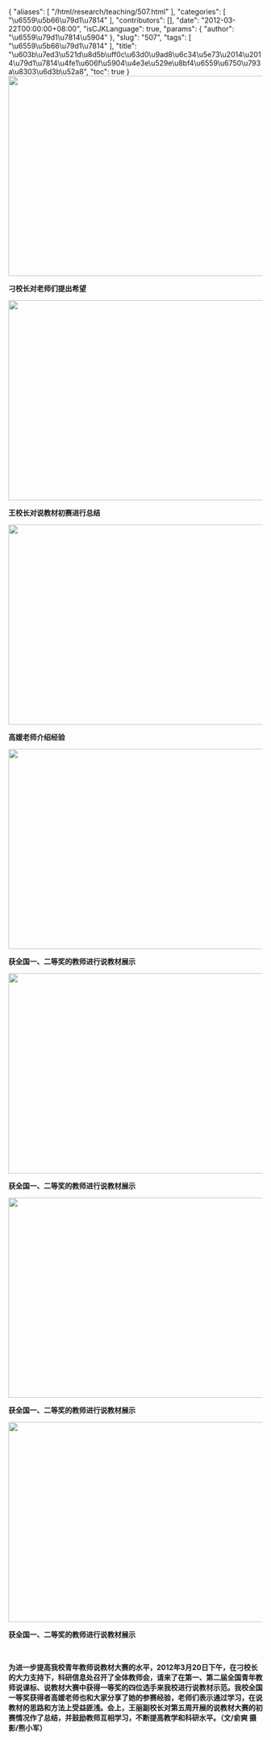 {
    "aliases": [
        "/html/research/teaching/507.html"
    ],
    "categories": [
        "\u6559\u5b66\u79d1\u7814"
    ],
    "contributors": [],
    "date": "2012-03-22T00:00:00+08:00",
    "isCJKLanguage": true,
    "params": {
        "author": "\u6559\u79d1\u7814\u5904"
    },
    "slug": "507",
    "tags": [
        "\u6559\u5b66\u79d1\u7814"
    ],
    "title": "\u603b\u7ed3\u521d\u8d5b\uff0c\u63d0\u9ad8\u6c34\u5e73\u2014\u2014\u79d1\u7814\u4fe1\u606f\u5904\u4e3e\u529e\u8bf4\u6559\u6750\u793a\u8303\u6d3b\u52a8",
    "toc": true
}
**<img
    src="https://cdn.tfls.online/mirror/full/22843d90f34344ac8aaf71623aca05f893f2842b.jpg"
    style="display:block;margin-left:auto;margin-right:auto;"
    decoding="async"
    fetchpriority="auto"
    loading="lazy"
    height="397"
    width="600"
/>**

**刁校长对老师们提出希望**

**<img
    src="https://cdn.tfls.online/mirror/full/7a136ed592cd1946829be0ebf0715011914b3474.jpg"
    style="display:block;margin-left:auto;margin-right:auto;"
    decoding="async"
    fetchpriority="auto"
    loading="lazy"
    height="397"
    width="600"
/>**

**王校长对说教材初赛进行总结**

**<img
    src="https://cdn.tfls.online/mirror/full/0a19bc6a212e3fea2cfe468a7d38e71cfaefb72a.jpg"
    style="display:block;margin-left:auto;margin-right:auto;"
    decoding="async"
    fetchpriority="auto"
    loading="lazy"
    height="397"
    width="600"
/>**

**高媛老师介绍经验**

**<img
    src="https://cdn.tfls.online/mirror/full/fe3975e6460dda244c95448a44d84d1ba72e57de.jpg"
    style="display:block;margin-left:auto;margin-right:auto;"
    decoding="async"
    fetchpriority="auto"
    loading="lazy"
    height="397"
    width="600"
/>**

**获全国一、二等奖的教师进行说教材展示**

**<img
    src="https://cdn.tfls.online/mirror/full/2da96f76720776167f140612dbc99f4d8a51bdca.jpg"
    style="display:block;margin-left:auto;margin-right:auto;"
    decoding="async"
    fetchpriority="auto"
    loading="lazy"
    height="397"
    width="600"
/>**

**获全国一、二等奖的教师进行说教材展示**

**<img
    src="https://cdn.tfls.online/mirror/full/45f67d9c57d0417784e7938dc4c1ad4535ec832c.jpg"
    style="display:block;margin-left:auto;margin-right:auto;"
    decoding="async"
    fetchpriority="auto"
    loading="lazy"
    height="397"
    width="600"
/>**

**获全国一、二等奖的教师进行说教材展示**

**<img
    src="https://cdn.tfls.online/mirror/full/7b343cbad53b20c28ed3000590eab933c51f077d.jpg"
    style="display:block;margin-left:auto;margin-right:auto;"
    decoding="async"
    fetchpriority="auto"
    loading="lazy"
    height="397"
    width="600"
/>**

**获全国一、二等奖的教师进行说教材展示**

 

**为进一步提高我校青年教师说教材大赛的水平，2012年3月20日下午，在刁校长的大力支持下，科研信息处召开了全体教师会，请来了在第一、第二届全国青年教师说课标、说教材大赛中获得一等奖的四位选手来我校进行说教材示范。我校全国一等奖获得者高媛老师也和大家分享了她的参赛经验，老师们表示通过学习，在说教材的思路和方法上受益匪浅。会上，王丽副校长对第五周开展的说教材大赛的初赛情况作了总结，并鼓励教师互相学习，不断提高教学和科研水平。（文/俞爽 摄影/熊小军）**

